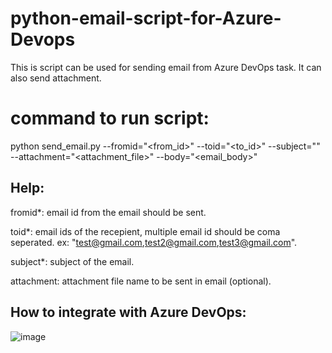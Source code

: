 # python-email-script-for-Azure-Devops
This is script can be used for sending email from Azure DevOps task. It can also send attachment.

# command to run script:

python send_email.py --fromid="<from_id>" --toid="<to_id>" --subject="<email subject>" --attachment="<attachment_file>" --body="<email_body>"



## Help:

fromid*: email id from the email should be sent.

toid*: email ids of the recepient, multiple email id should be coma seperated. ex: "test@gmail.com,test2@gmail.com,test3@gmail.com".

subject*: subject of the email.

attachment: attachment file name to be sent in email (optional).


## How to integrate with Azure DevOps:
![image](https://user-images.githubusercontent.com/20087806/92676189-b1849700-f33e-11ea-9ce6-2fdb6ce0a80c.png)
